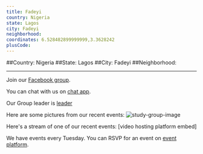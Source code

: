 ```yaml
---
title: Fadeyi
country: Nigeria
state: Lagos
city: Fadeyi
neighborhood: 
coordinates: 6.528482899999999,3.3628242
plusCode:
---
```


##Country: Nigeria
##State: Lagos
##City: Fadeyi
##Neighborhood: 
*****
Join our [Facebook group](https://www.facebook.com/groups/freeCodeCamp.Fadeyi/).

You can chat with us on [chat app]().

Our Group leader is [leader]()

Here are some pictures from our recent events:
![study-group-image]()

Here's a stream of one of our recent events:
[video hosting platform embed]

We have events every Tuesday. You can RSVP for an event on [event platform]().
